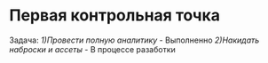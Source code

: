 # Первая контрольная точка #
Задача:
*1)Провести полную аналитику* - Выполненно
*2)Накидать наброски и ассеты* - В процессе разаботки
